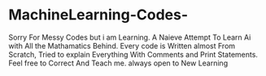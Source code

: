 # MachineLearning-Codes-
Sorry For Messy Codes but i am Learning.
A Naieve Attempt To Learn Ai with All the Mathamatics Behind. Every code is Written almost From Scratch, Tried to explain Everything With Comments and Print Statements. 
Feel free to Correct And Teach me.
always open to New Learning
